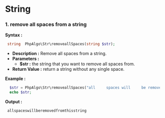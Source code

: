 # String
### 1. remove all spaces from a string
**Syntax :**
 ```php
  string  PhpAlgo\Str\removeallSpaces(string $str);
 ```
   - **Description :** Remove all spaces from a string.
   - **Parameters :**
     - **$str :** the string that you want to remove all spaces from.
   - **Return Value :** return a string without any single space.

**Example :**
 ```php
   $str = PhpAlgo\Str\removeallSpaces("all     spaces will     be removed    from this       string") ;
   echo $str;
 ```
 **Output :**
```
 allspaceswillberemovedfromthisstring
```

